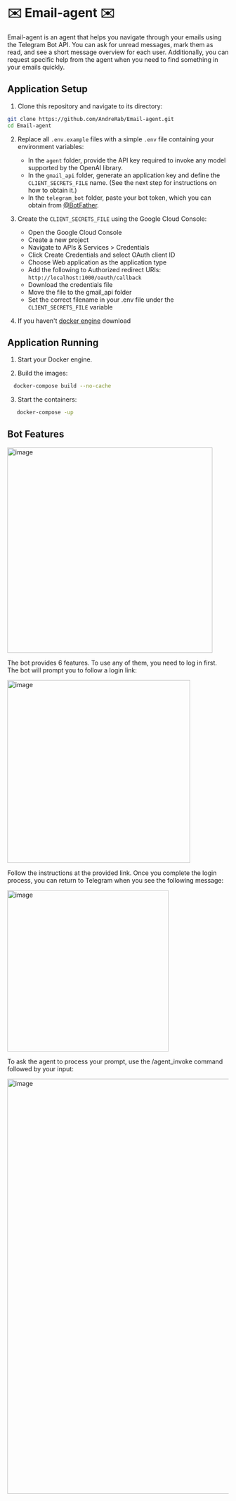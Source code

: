 # ✉️ Email-agent ✉️

Email-agent is an agent that helps you navigate through your emails using the Telegram Bot API. You can ask for unread messages, mark them as read, and see a short message overview for each user. Additionally, you can request specific help from the agent when you need to find something in your emails quickly.

## Application Setup

1.	Clone this repository and navigate to its directory:
```bash
git clone https://github.com/AndreRab/Email-agent.git
cd Email-agent
```


2. Replace all `.env.example` files with a simple `.env` file containing your environment variables:
   - In the `agent` folder, provide the API key required to invoke any model supported by the OpenAI library.
   - In the `gmail_api` folder, generate an application key and define the `CLIENT_SECRETS_FILE` name. (See the next step for instructions on how to obtain it.)
   - In the `telegram_bot` folder, paste your bot token, which you can obtain from [@BotFather](https://t.me/BotFather).


3.	Create the `CLIENT_SECRETS_FILE` using the Google Cloud Console:
	-	Open the Google Cloud Console
	-	Create a new project
	-	Navigate to APIs & Services > Credentials
	-	Click Create Credentials and select OAuth client ID
	-	Choose Web application as the application type
	-	Add the following to Authorized redirect URIs:
```http://localhost:1000/oauth/callback```
	-	Download the credentials file
	-	Move the file to the gmail_api folder
	-	Set the correct filename in your .env file under the `CLIENT_SECRETS_FILE` variable


4. If you haven't [docker engine](https://www.docker.com/products/docker-desktop/) download

## Application Running

1.	Start your Docker engine.
   
2.	Build the images:
```bash
  docker-compose build --no-cache
```

3. Start the containers:
```bash 
   docker-compose -up
```

## Bot Features 
<img width="467" alt="image" src="https://github.com/user-attachments/assets/f446995e-377b-451e-93ee-ef4104c60345" />

The bot provides 6 features. To use any of them, you need to log in first. The bot will prompt you to follow a login link:

<img width="416" alt="image" src="https://github.com/user-attachments/assets/d77b962e-3476-4126-b3bd-4622e864b5b7" />

Follow the instructions at the provided link. Once you complete the login process, you can return to Telegram when you see the following message:

<img width="367" alt="image" src="https://github.com/user-attachments/assets/e77ab544-e003-497f-a950-f407a7e7b0c7" />

To ask the agent to process your prompt, use the /agent_invoke command followed by your input:

<img width="944" alt="image" src="https://github.com/user-attachments/assets/5e440e49-b7e2-43b1-8bfe-756619f6de40" />




